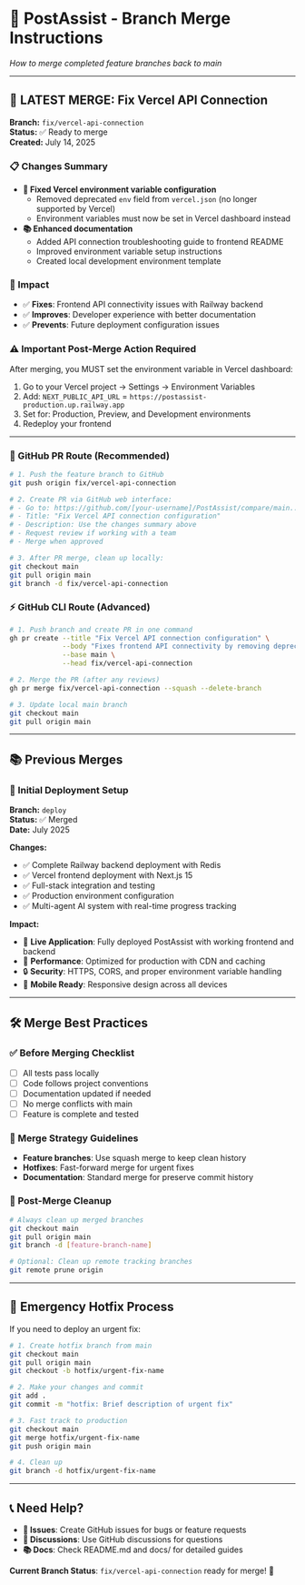 # 🔀 PostAssist - Branch Merge Instructions

*How to merge completed feature branches back to main*

---

## 🚀 **LATEST MERGE: Fix Vercel API Connection** 

**Branch:** `fix/vercel-api-connection`  
**Status:** ✅ Ready to merge  
**Created:** July 14, 2025  

### **📋 Changes Summary**
- **🔧 Fixed Vercel environment variable configuration**
  - Removed deprecated `env` field from `vercel.json` (no longer supported by Vercel)
  - Environment variables must now be set in Vercel dashboard instead
- **📚 Enhanced documentation**
  - Added API connection troubleshooting guide to frontend README
  - Improved environment variable setup instructions
  - Created local development environment template

### **🎯 Impact**
- ✅ **Fixes**: Frontend API connectivity issues with Railway backend
- ✅ **Improves**: Developer experience with better documentation
- ✅ **Prevents**: Future deployment configuration issues

### **⚠️ Important Post-Merge Action Required**
After merging, you MUST set the environment variable in Vercel dashboard:
1. Go to your Vercel project → Settings → Environment Variables
2. Add: `NEXT_PUBLIC_API_URL` = `https://postassist-production.up.railway.app`
3. Set for: Production, Preview, and Development environments
4. Redeploy your frontend

---

### **🎯 GitHub PR Route (Recommended)**

```bash
# 1. Push the feature branch to GitHub
git push origin fix/vercel-api-connection

# 2. Create PR via GitHub web interface:
# - Go to: https://github.com/[your-username]/PostAssist/compare/main...fix/vercel-api-connection
# - Title: "Fix Vercel API connection configuration"
# - Description: Use the changes summary above
# - Request review if working with a team
# - Merge when approved

# 3. After PR merge, clean up locally:
git checkout main
git pull origin main
git branch -d fix/vercel-api-connection
```

### **⚡ GitHub CLI Route (Advanced)**

```bash
# 1. Push branch and create PR in one command
gh pr create --title "Fix Vercel API connection configuration" \
             --body "Fixes frontend API connectivity by removing deprecated env field from vercel.json and improving documentation. Environment variables must now be set in Vercel dashboard." \
             --base main \
             --head fix/vercel-api-connection

# 2. Merge the PR (after any reviews)
gh pr merge fix/vercel-api-connection --squash --delete-branch

# 3. Update local main branch
git checkout main
git pull origin main
```

---

## 📚 **Previous Merges**

### **🚀 Initial Deployment Setup** 
**Branch:** `deploy`  
**Status:** ✅ Merged  
**Date:** July 2025  

**Changes:**
- ✅ Complete Railway backend deployment with Redis
- ✅ Vercel frontend deployment with Next.js 15
- ✅ Full-stack integration and testing
- ✅ Production environment configuration
- ✅ Multi-agent AI system with real-time progress tracking

**Impact:**
- 🎯 **Live Application**: Fully deployed PostAssist with working frontend and backend
- 🚀 **Performance**: Optimized for production with CDN and caching
- 🔒 **Security**: HTTPS, CORS, and proper environment variable handling
- 📱 **Mobile Ready**: Responsive design across all devices

---

## 🛠 **Merge Best Practices**

### **✅ Before Merging Checklist**
- [ ] All tests pass locally
- [ ] Code follows project conventions
- [ ] Documentation updated if needed
- [ ] No merge conflicts with main
- [ ] Feature is complete and tested

### **🎯 Merge Strategy Guidelines**
- **Feature branches**: Use squash merge to keep clean history
- **Hotfixes**: Fast-forward merge for urgent fixes
- **Documentation**: Standard merge for preserve commit history

### **🔄 Post-Merge Cleanup**
```bash
# Always clean up merged branches
git checkout main
git pull origin main
git branch -d [feature-branch-name]

# Optional: Clean up remote tracking branches
git remote prune origin
```

---

## 🚨 **Emergency Hotfix Process**

If you need to deploy an urgent fix:

```bash
# 1. Create hotfix branch from main
git checkout main
git pull origin main
git checkout -b hotfix/urgent-fix-name

# 2. Make your changes and commit
git add .
git commit -m "hotfix: Brief description of urgent fix"

# 3. Fast track to production
git checkout main
git merge hotfix/urgent-fix-name
git push origin main

# 4. Clean up
git branch -d hotfix/urgent-fix-name
```

---

## 📞 **Need Help?**

- **🐛 Issues**: Create GitHub issues for bugs or feature requests  
- **💬 Discussions**: Use GitHub discussions for questions  
- **📚 Docs**: Check README.md and docs/ for detailed guides  

**Current Branch Status**: `fix/vercel-api-connection` ready for merge! 🚀 